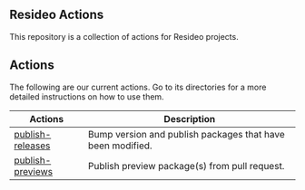 ## Resideo Actions

This repository is a collection of actions for Resideo projects.


## Actions
The following are our current actions. Go to its directories for a more detailed instructions on how to use them.

| Actions | Description |
| ------- | ----------- |
| [publish-releases](/publish-releases) | Bump version and publish packages that have been modified. |
| [publish-previews](/publish-previews) | Publish preview package(s) from pull request. |
